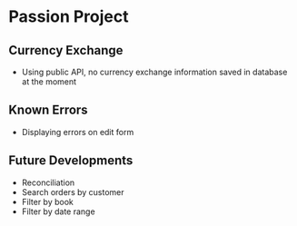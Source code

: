 # Passion Project

## Currency Exchange
* Using public API, no currency exchange information saved in database at the moment

## Known Errors
* Displaying errors on edit form

## Future Developments
* Reconciliation 
* Search orders by customer
* Filter by book
* Filter by date range
